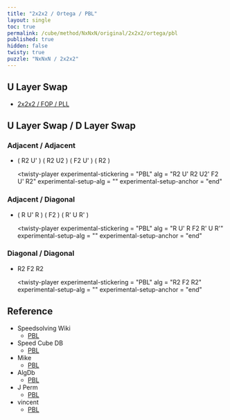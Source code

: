 ```yaml
---
title: "2x2x2 / Ortega / PBL"
layout: single
toc: true
permalink: /cube/method/NxNxN/original/2x2x2/ortega/pbl
published: true
hidden: false
twisty: true
puzzle: "NxNxN / 2x2x2"
---
```

<span
  id     = "cube"
  puzzle = "{{page.puzzle}}" >
</span>

<head>
  <base target="_blank">
</head>



## U Layer Swap

- [2x2x2 / FOP / PLL](/cube/method/NxNxN/original/2x2x2/fop/pll)



## U Layer Swap / D Layer Swap

### Adjacent / Adjacent

- ( R2 U' ) ( R2 U2 ) ( F2 U' ) ( R2 )

  <twisty-player
    experimental-stickering   = "PBL"
    alg                       = "R2 U' R2 U2' F2 U' R2"
    experimental-setup-alg    = ""
    experimental-setup-anchor = "end"
  ></twisty-player>

### Adjacent / Diagonal

- ( R U' R ) ( F2 ) ( R' U R' )

  <twisty-player
    experimental-stickering   = "PBL"
    alg                       = "R U' R F2 R' U R'"
    experimental-setup-alg    = ""
    experimental-setup-anchor = "end"
  ></twisty-player>

### Diagonal / Diagonal

- R2 F2 R2

  <twisty-player
    experimental-stickering   = "PBL"
    alg                       = "R2 F2 R2"
    experimental-setup-alg    = ""
    experimental-setup-anchor = "end"
  ></twisty-player>



## Reference

- Speedsolving Wiki
  - [PBL](https://www.speedsolving.com/wiki/index.php/PBL)
- Speed Cube DB
  - [PBL](https://speedcubedb.com/a/2x2/OrtegaPBL)
- Mike
  - [PBL](https://logiqx.github.io/cubing-algs/html/pbl.html)
- AlgDb
  - [PBL](http://algdb.net/puzzle/222/ortegapbl)
- J Perm
  - [PBL](https://jperm.net/algs/2x2pbl)
- vincent
  - [PBL](https://m.blog.naver.com/vincentcube/60134828872)
